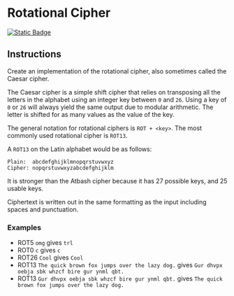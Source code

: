 # Rotational Cipher
[![Static Badge](https://img.shields.io/badge/Link-To%20Exercise-blue)](https://exercism.org/tracks/python/exercises/rotational-cipher)

## Instructions

Create an implementation of the rotational cipher, also sometimes called the 
Caesar cipher.

The Caesar cipher is a simple shift cipher that relies on transposing all the 
letters in the alphabet using an integer key between `0` and `26`. Using a key 
of `0` or `26` will always yield the same output due to modular arithmetic. The 
letter is shifted for as many values as the value of the key.

The general notation for rotational ciphers is `ROT + <key>`. The most commonly 
used rotational cipher is `ROT13`.

A `ROT13` on the Latin alphabet would be as follows:

```
Plain:  abcdefghijklmnopqrstuvwxyz
Cipher: nopqrstuvwxyzabcdefghijklm
```

It is stronger than the Atbash cipher because it has 27 possible keys, and 25 
usable keys.

Ciphertext is written out in the same formatting as the input including spaces 
and punctuation.

### Examples

* ROT5 `omg` gives `trl`
* ROT0 `c` gives `c`
* ROT26 `Cool` gives `Cool`
* ROT13 `The quick brown fox jumps over the lazy dog.` gives `Gur dhvpx oebja sbk whzcf bire gur ynml qbt.`
* ROT13 `Gur dhvpx oebja sbk whzcf bire gur ynml qbt.` gives `The quick brown fox jumps over the lazy dog.`







